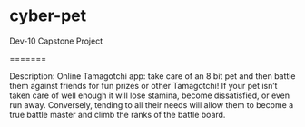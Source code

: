 # cyber-pet
Dev-10 Capstone Project

=======

Description: Online Tamagotchi app: take care of an 8 bit pet and then battle them against friends for fun prizes or other Tamagotchi! If your pet isn’t taken care of well enough it will lose stamina, become dissatisfied, or even run away. Conversely, tending to all their needs will allow them to become a true battle master and climb the ranks of the battle board.

